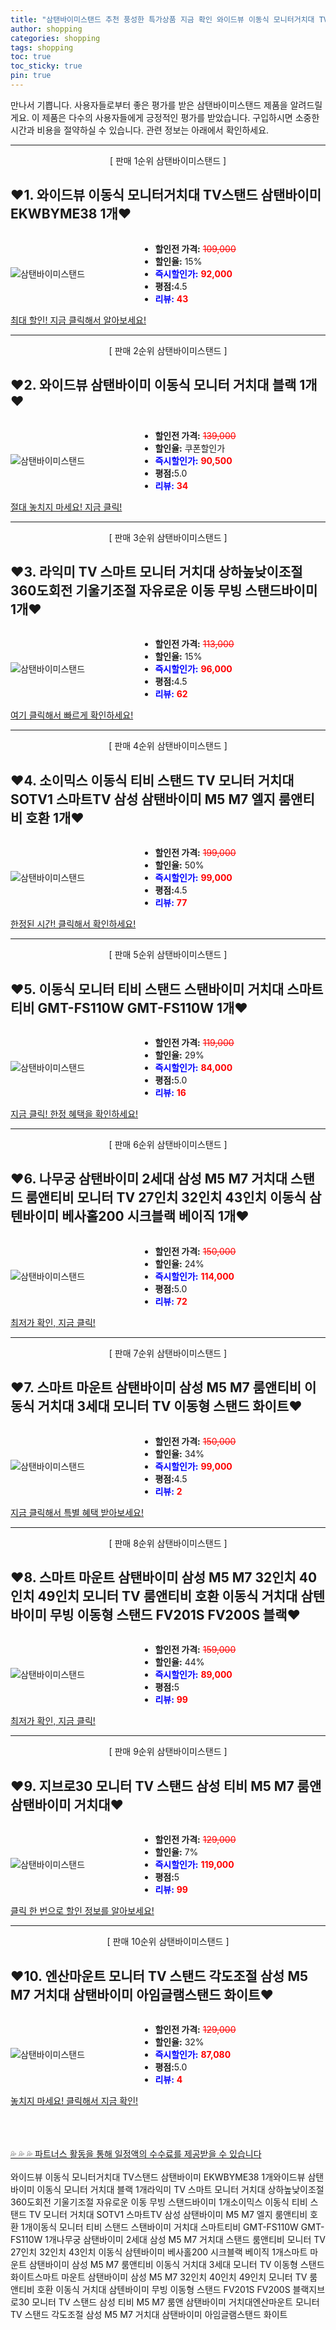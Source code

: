 ```yaml
---
title: "삼탠바이미스탠드 추천 풍성한 특가상품 지금 확인 와이드뷰 이동식 모니터거치대 TV스탠드 삼탠바이미"
author: shopping
categories: shopping
tags: shopping
toc: true
toc_sticky: true
pin: true
---
```

만나서 기쁩니다. 사용자들로부터 좋은 평가를 받은 삼탠바이미스탠드 제품을 알려드릴게요. 이 제품은 다수의 사용자들에게 긍정적인 평가를 받았습니다. 구입하시면 소중한 시간과 비용을 절약하실 수 있습니다. 관련 정보는 아래에서 확인하세요.

---
<p class="toplist" style="margin: 0 auto; display: block; width: fit-content;">[ 판매 1순위 삼탠바이미스탠드 ]</p>

<h2><strong>❤️1. 와이드뷰 이동식 모니터거치대 TV스탠드 삼탠바이미 EKWBYME38 1개❤️</strong></h2>

<div style="display: flex; align-items: center;">
    <div style="flex: 0.4;">
        <img src="https://thumbnail10.coupangcdn.com/thumbnails/remote/230x230ex/image/retail/images/2023/05/29/15/5/cb1d840d-ab0c-4746-9274-f2f3fff9344a.jpg" alt="삼탠바이미스탠드" style="max-width: 100%;">
    </div>
    <div style="flex: 0.6; margin-left: 10px;">
        <ul>
            <li><strong>할인전 가격:</strong> <del style="color: red;">109,000</del></li>
            <li><strong>할인율:</strong> 15%</li>
            <li><span style='color:blue'><strong>즉시할인가:</strong></span> <span style='color:red'><strong>92,000</strong></span></li>
            <li><strong>평점:</strong>4.5</li>
            <li><span style='color:blue'><strong>리뷰:</strong></span> <span style='color:red'><strong>43</strong></span></li>
        </ul>
    </div>
</div>
<div class="center">
    <a href="https://William4Davisa.github.io?lptag=AF9450613&subid=githubio&pageKey=7381360788&traceid=V0-153&itemId=18990521989&vendorItemId=86115741427" class="myButton">
        최대 할인! 지금 클릭해서 알아보세요!
    </a>
</div>


---
<p class="toplist" style="margin: 0 auto; display: block; width: fit-content;">[ 판매 2순위 삼탠바이미스탠드 ]</p>

<h2><strong>❤️2. 와이드뷰 삼탠바이미 이동식 모니터 거치대 블랙 1개❤️</strong></h2>

<div style="display: flex; align-items: center;">
    <div style="flex: 0.4;">
        <img src="https://thumbnail9.coupangcdn.com/thumbnails/remote/230x230ex/image/retail/images/1770586411459660-9a5a51fa-b5b5-4448-9d8c-e8ecfa6937db.jpg" alt="삼탠바이미스탠드" style="max-width: 100%;">
    </div>
    <div style="flex: 0.6; margin-left: 10px;">
        <ul>
            <li><strong>할인전 가격:</strong> <del style="color: red;">139,000</del></li>
            <li><strong>할인율:</strong> 쿠폰할인가</li>
            <li><span style='color:blue'><strong>즉시할인가:</strong></span> <span style='color:red'><strong>90,500</strong></span></li>
            <li><strong>평점:</strong>5.0</li>
            <li><span style='color:blue'><strong>리뷰:</strong></span> <span style='color:red'><strong>34</strong></span></li>
        </ul>
    </div>
</div>
<div class="center">
    <a href="https://William4Davisa.github.io?lptag=AF9450613&subid=githubio&pageKey=7388003344&traceid=V0-153&itemId=19095463866&vendorItemId=86940443408" class="myButton">
        절대 놓치지 마세요! 지금 클릭!
    </a>
</div>


---
<p class="toplist" style="margin: 0 auto; display: block; width: fit-content;">[ 판매 3순위 삼탠바이미스탠드 ]</p>

<h2><strong>❤️3. 라익미 TV 스마트 모니터 거치대 상하높낮이조절 360도회전 기울기조절 자유로운 이동 무빙 스탠드바이미 1개❤️</strong></h2>

<div style="display: flex; align-items: center;">
    <div style="flex: 0.4;">
        <img src="https://thumbnail7.coupangcdn.com/thumbnails/remote/230x230ex/image/vendor_inventory/bbfb/9d4d35e5ccc62e13d547b5314d82994b0adaf7018e4d2dadeaf8cf1a4fa4.jpg" alt="삼탠바이미스탠드" style="max-width: 100%;">
    </div>
    <div style="flex: 0.6; margin-left: 10px;">
        <ul>
            <li><strong>할인전 가격:</strong> <del style="color: red;">113,000</del></li>
            <li><strong>할인율:</strong> 15%</li>
            <li><span style='color:blue'><strong>즉시할인가:</strong></span> <span style='color:red'><strong>96,000</strong></span></li>
            <li><strong>평점:</strong>4.5</li>
            <li><span style='color:blue'><strong>리뷰:</strong></span> <span style='color:red'><strong>62</strong></span></li>
        </ul>
    </div>
</div>
<div class="center">
    <a href="https://William4Davisa.github.io?lptag=AF9450613&subid=githubio&pageKey=7289859422&traceid=V0-153&itemId=18629585571&vendorItemId=85764976241" class="myButton">
        여기 클릭해서 빠르게 확인하세요!
    </a>
</div>


---
<p class="toplist" style="margin: 0 auto; display: block; width: fit-content;">[ 판매 4순위 삼탠바이미스탠드 ]</p>

<h2><strong>❤️4. 소이믹스 이동식 티비 스탠드 TV 모니터 거치대 SOTV1 스마트TV 삼성 삼탠바이미 M5 M7 엘지 룸앤티비 호환 1개❤️</strong></h2>

<div style="display: flex; align-items: center;">
    <div style="flex: 0.4;">
        <img src="https://thumbnail7.coupangcdn.com/thumbnails/remote/230x230ex/image/vendor_inventory/2903/c6a32fa3323f1cdb3d1ca3415376b3152786b71e1394c39fe4565906433e.jpg" alt="삼탠바이미스탠드" style="max-width: 100%;">
    </div>
    <div style="flex: 0.6; margin-left: 10px;">
        <ul>
            <li><strong>할인전 가격:</strong> <del style="color: red;">199,000</del></li>
            <li><strong>할인율:</strong> 50%</li>
            <li><span style='color:blue'><strong>즉시할인가:</strong></span> <span style='color:red'><strong>99,000</strong></span></li>
            <li><strong>평점:</strong>4.5</li>
            <li><span style='color:blue'><strong>리뷰:</strong></span> <span style='color:red'><strong>77</strong></span></li>
        </ul>
    </div>
</div>
<div class="center">
    <a href="https://William4Davisa.github.io?lptag=AF9450613&subid=githubio&pageKey=7427739918&traceid=V0-153&itemId=19284264468&vendorItemId=86078048062" class="myButton">
        한정된 시간! 클릭해서 확인하세요!
    </a>
</div>


---
<p class="toplist" style="margin: 0 auto; display: block; width: fit-content;">[ 판매 5순위 삼탠바이미스탠드 ]</p>

<h2><strong>❤️5. 이동식 모니터 티비 스탠드 스탠바이미 거치대 스마트티비 GMT-FS110W GMT-FS110W 1개❤️</strong></h2>

<div style="display: flex; align-items: center;">
    <div style="flex: 0.4;">
        <img src="https://thumbnail9.coupangcdn.com/thumbnails/remote/230x230ex/image/vendor_inventory/101c/89cde5471998aa0a0db814dd66486ae850cb9537eef0c372d4e12571c10a.jpg" alt="삼탠바이미스탠드" style="max-width: 100%;">
    </div>
    <div style="flex: 0.6; margin-left: 10px;">
        <ul>
            <li><strong>할인전 가격:</strong> <del style="color: red;">119,000</del></li>
            <li><strong>할인율:</strong> 29%</li>
            <li><span style='color:blue'><strong>즉시할인가:</strong></span> <span style='color:red'><strong>84,000</strong></span></li>
            <li><strong>평점:</strong>5.0</li>
            <li><span style='color:blue'><strong>리뷰:</strong></span> <span style='color:red'><strong>16</strong></span></li>
        </ul>
    </div>
</div>
<div class="center">
    <a href="https://William4Davisa.github.io?lptag=AF9450613&subid=githubio&pageKey=7297082041&traceid=V0-153&itemId=18664005451&vendorItemId=85948737401" class="myButton">
        지금 클릭! 한정 혜택을 확인하세요!
    </a>
</div>


---
<p class="toplist" style="margin: 0 auto; display: block; width: fit-content;">[ 판매 6순위 삼탠바이미스탠드 ]</p>

<h2><strong>❤️6. 나무궁 삼탠바이미 2세대 삼성 M5 M7 거치대 스탠드 룸앤티비 모니터 TV 27인치 32인치 43인치 이동식 삼텐바이미 베사홀200 시크블랙 베이직 1개❤️</strong></h2>

<div style="display: flex; align-items: center;">
    <div style="flex: 0.4;">
        <img src="https://thumbnail9.coupangcdn.com/thumbnails/remote/230x230ex/image/vendor_inventory/ae2f/d42b721a75d5a590a2ffe246ea8fa20e13aaf10d2f6d0371ae50e151155f.jpg" alt="삼탠바이미스탠드" style="max-width: 100%;">
    </div>
    <div style="flex: 0.6; margin-left: 10px;">
        <ul>
            <li><strong>할인전 가격:</strong> <del style="color: red;">150,000</del></li>
            <li><strong>할인율:</strong> 24%</li>
            <li><span style='color:blue'><strong>즉시할인가:</strong></span> <span style='color:red'><strong>114,000</strong></span></li>
            <li><strong>평점:</strong>5.0</li>
            <li><span style='color:blue'><strong>리뷰:</strong></span> <span style='color:red'><strong>72</strong></span></li>
        </ul>
    </div>
</div>
<div class="center">
    <a href="https://William4Davisa.github.io?lptag=AF9450613&subid=githubio&pageKey=7227983195&traceid=V0-153&itemId=18333435588&vendorItemId=85916495594" class="myButton">
        최저가 확인, 지금 클릭!
    </a>
</div>


---
<p class="toplist" style="margin: 0 auto; display: block; width: fit-content;">[ 판매 7순위 삼탠바이미스탠드 ]</p>

<h2><strong>❤️7. 스마트 마운트 삼탠바이미 삼성 M5 M7 룸앤티비 이동식 거치대 3세대 모니터 TV 이동형 스탠드 화이트❤️</strong></h2>

<div style="display: flex; align-items: center;">
    <div style="flex: 0.4;">
        <img src="https://thumbnail7.coupangcdn.com/thumbnails/remote/230x230ex/image/vendor_inventory/ecab/efad26529d9b6c9008c3624987480ac308cc2bed6de87250f9d21b4ccee4.jpg" alt="삼탠바이미스탠드" style="max-width: 100%;">
    </div>
    <div style="flex: 0.6; margin-left: 10px;">
        <ul>
            <li><strong>할인전 가격:</strong> <del style="color: red;">150,000</del></li>
            <li><strong>할인율:</strong> 34%</li>
            <li><span style='color:blue'><strong>즉시할인가:</strong></span> <span style='color:red'><strong>99,000</strong></span></li>
            <li><strong>평점:</strong>4.5</li>
            <li><span style='color:blue'><strong>리뷰:</strong></span> <span style='color:red'><strong>2</strong></span></li>
        </ul>
    </div>
</div>
<div class="center">
    <a href="https://William4Davisa.github.io?lptag=AF9450613&subid=githubio&pageKey=7520294605&traceid=V0-153&itemId=19722797107&vendorItemId=86826904230" class="myButton">
        지금 클릭해서 특별 혜택 받아보세요!
    </a>
</div>


---
<p class="toplist" style="margin: 0 auto; display: block; width: fit-content;">[ 판매 8순위 삼탠바이미스탠드 ]</p>

<h2><strong>❤️8. 스마트 마운트 삼탠바이미 삼성 M5 M7 32인치 40인치 49인치 모니터 TV 룸앤티비 호환 이동식 거치대 삼텐바이미 무빙 이동형 스탠드 FV201S FV200S 블랙❤️</strong></h2>

<div style="display: flex; align-items: center;">
    <div style="flex: 0.4;">
        <img src="https://thumbnail8.coupangcdn.com/thumbnails/remote/230x230ex/image/vendor_inventory/ae04/e8822ca492db20a37fce8e4189ff24013ec24787a18d02b74a687ed17312.jpg" alt="삼탠바이미스탠드" style="max-width: 100%;">
    </div>
    <div style="flex: 0.6; margin-left: 10px;">
        <ul>
            <li><strong>할인전 가격:</strong> <del style="color: red;">159,000</del></li>
            <li><strong>할인율:</strong> 44%</li>
            <li><span style='color:blue'><strong>즉시할인가:</strong></span> <span style='color:red'><strong>89,000</strong></span></li>
            <li><strong>평점:</strong>5</li>
            <li><span style='color:blue'><strong>리뷰:</strong></span> <span style='color:red'><strong>99</strong></span></li>
        </ul>
    </div>
</div>
<div class="center">
    <a href="https://William4Davisa.github.io?lptag=AF9450613&subid=githubio&pageKey=8090478626&traceid=V0-153&itemId=22848123399&vendorItemId=89882811605" class="myButton">
        최저가 확인, 지금 클릭!
    </a>
</div>


---
<p class="toplist" style="margin: 0 auto; display: block; width: fit-content;">[ 판매 9순위 삼탠바이미스탠드 ]</p>

<h2><strong>❤️9. 지브로30 모니터 TV 스탠드 삼성 티비 M5 M7 룸앤 삼탠바이미 거치대❤️</strong></h2>

<div style="display: flex; align-items: center;">
    <div style="flex: 0.4;">
        <img src="https://thumbnail8.coupangcdn.com/thumbnails/remote/230x230ex/image/vendor_inventory/88c7/f56cebbcccc1f76d2882acf22a121ebe9a0c5447d2a4a1f9901386aee3a3.jpg" alt="삼탠바이미스탠드" style="max-width: 100%;">
    </div>
    <div style="flex: 0.6; margin-left: 10px;">
        <ul>
            <li><strong>할인전 가격:</strong> <del style="color: red;">129,000</del></li>
            <li><strong>할인율:</strong> 7%</li>
            <li><span style='color:blue'><strong>즉시할인가:</strong></span> <span style='color:red'><strong>119,000</strong></span></li>
            <li><strong>평점:</strong>5</li>
            <li><span style='color:blue'><strong>리뷰:</strong></span> <span style='color:red'><strong>99</strong></span></li>
        </ul>
    </div>
</div>
<div class="center">
    <a href="https://William4Davisa.github.io?lptag=AF9450613&subid=githubio&pageKey=7091243209&traceid=V0-153&itemId=17671614942&vendorItemId=84836981717" class="myButton">
        클릭 한 번으로 할인 정보를 알아보세요!
    </a>
</div>


---
<p class="toplist" style="margin: 0 auto; display: block; width: fit-content;">[ 판매 10순위 삼탠바이미스탠드 ]</p>

<h2><strong>❤️10. 엔산마운트 모니터 TV 스탠드 각도조절 삼성 M5 M7 거치대 삼탠바이미 아임글램스탠드 화이트❤️</strong></h2>

<div style="display: flex; align-items: center;">
    <div style="flex: 0.4;">
        <img src="https://thumbnail9.coupangcdn.com/thumbnails/remote/230x230ex/image/vendor_inventory/d38c/64cb40b3b45808140e95c6ca4a2f2bda1988db8f8f8bd342d9d5af833396.jpg" alt="삼탠바이미스탠드" style="max-width: 100%;">
    </div>
    <div style="flex: 0.6; margin-left: 10px;">
        <ul>
            <li><strong>할인전 가격:</strong> <del style="color: red;">129,000</del></li>
            <li><strong>할인율:</strong> 32%</li>
            <li><span style='color:blue'><strong>즉시할인가:</strong></span> <span style='color:red'><strong>87,080</strong></span></li>
            <li><strong>평점:</strong>5.0</li>
            <li><span style='color:blue'><strong>리뷰:</strong></span> <span style='color:red'><strong>4</strong></span></li>
        </ul>
    </div>
</div>
<div class="center">
    <a href="https://William4Davisa.github.io?lptag=AF9450613&subid=githubio&pageKey=7225425465&traceid=V0-153&itemId=18320724580&vendorItemId=85465496111" class="myButton">
        놓치지 마세요! 클릭해서 지금 확인!
    </a>
</div>

<br><br><br>[💦 💦 💦 파트너스 활동을 통해 일정액의 수수료를 제공받을 수 있습니다](https://link.coupang.com/a/bcpT2c)<br><br>와이드뷰 이동식 모니터거치대 TV스탠드 삼탠바이미 EKWBYME38 1개와이드뷰 삼탠바이미 이동식 모니터 거치대 블랙 1개라익미 TV 스마트 모니터 거치대 상하높낮이조절 360도회전 기울기조절 자유로운 이동 무빙 스탠드바이미 1개소이믹스 이동식 티비 스탠드 TV 모니터 거치대 SOTV1 스마트TV 삼성 삼탠바이미 M5 M7 엘지 룸앤티비 호환 1개이동식 모니터 티비 스탠드 스탠바이미 거치대 스마트티비 GMT-FS110W GMT-FS110W 1개나무궁 삼탠바이미 2세대 삼성 M5 M7 거치대 스탠드 룸앤티비 모니터 TV 27인치 32인치 43인치 이동식 삼텐바이미 베사홀200 시크블랙 베이직 1개스마트 마운트 삼탠바이미 삼성 M5 M7 룸앤티비 이동식 거치대 3세대 모니터 TV 이동형 스탠드 화이트스마트 마운트 삼탠바이미 삼성 M5 M7 32인치 40인치 49인치 모니터 TV 룸앤티비 호환 이동식 거치대 삼텐바이미 무빙 이동형 스탠드 FV201S FV200S 블랙지브로30 모니터 TV 스탠드 삼성 티비 M5 M7 룸앤 삼탠바이미 거치대엔산마운트 모니터 TV 스탠드 각도조절 삼성 M5 M7 거치대 삼탠바이미 아임글램스탠드 화이트